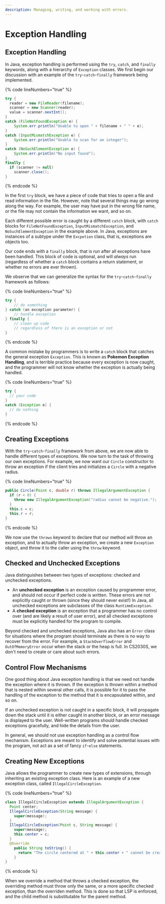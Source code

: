 ```yaml
---
description: Managing, writing, and working with errors.
---
```


# Exception Handling

## Exception Handling

In Java, exception handling is performed using the `try`, `catch`, and `finally` keywords, along with a hierarchy of `Exception` classes. We first begin our discussion with an example of the `try`-`catch`-`finally` framework being implemented.

{% code lineNumbers="true" %}
```java
try {
  reader = new FileReader(filename);
  scanner = new Scanner(reader);
  value = scanner.nextInt();
}
catch (FileNotFoundException e) {
    System.err.println("Unable to open " + filename + " " + e);
}
catch (InputMismatchException e) {
    System.err.println("Unable to scan for an integer");
}
catch (NoSuchElementException e) {
    System.err.println("No input found");
}
finally {
  if (scanner != null)
    scanner.close();
}
```
{% endcode %}

In the first `try` block, we have a piece of code that tries to open a file and read information in the file. However,  note that several things may go wrong along the way. For example, the user may have put in the wrong file name, or the file may not contain the information we want, and so on.&#x20;

Each different possible error is caught by a different `catch` block, with `catch` blocks for `FileNotFoundException`, `InputMismatchException`, and `NoSuchElementException` in the example above. In Java, exceptions are instances of a subtype under the `Excpetion` class, that is, exceptions are objects too.

Our code ends with a `finally` block, that is run after all exceptions have been handled. This block of code is optional, and will _always_ run (regardless of whether a `catch` block contains a return statement, or whether no errors are ever thrown).

We observe that we can generalize the syntax for the `try`-`catch`-`finally` framework as follows:

{% code lineNumbers="true" %}
```java
try {
    // do something
} catch (an exception parameter) {
    // handle exception
} finally {
    // clean up code
    // regardless of there is an exception or not
}
```
{% endcode %}

A common mistake by programmers is to write a `catch` block that catches the general exception `Exception`. This is known as **Pokemon Exception Handling**, and is terrible practice because every exception is now caught, and the programmer will not know whether the exception is actually being handled.

{% code lineNumbers="true" %}
```java
try {
  // your code
}
catch (Exception e) {
  // do nothing
}
```
{% endcode %}

## Creating Exceptions

With the `try`-`catch`-`finally` framework from above, we are now able to handle different types of exceptions. We now turn to the task of throwing our own exceptions. For example, we now want our `Circle` constructor to throw an exception if the client tries and initializes a `Circle` with a negative radius.

{% code lineNumbers="true" %}
```java
public Circle(Point c, double r) throws IllegalArgumentException {
  if (r < 0) {
    throw new IllegalArgumentException("radius cannot be negative.");
  }
  this.c = c;
  this.r = r;
}
```
{% endcode %}

We now use the `throws` keyword to declare that our method will throw an exception, and to actually throw an exception, we create a new `Exception` object, and throw it to the caller using the `throw` keyword.

## Checked and Unchecked Exceptions

Java distinguishes between two types of exceptions: checked and unchecked exceptions.

* An **unchecked exception** is an exception caused by programmer error, and should not occur if perfect code is written. These errors are not explicitly caught or thrown (since they should never exist!) In Java, all unchecked exceptions are subclasses of the class `RuntimeException`.
* A **checked exception** is an exception that a programmer has no control over (and are likely a result of user error), and all checked exceptions must be explicitly handled for the program to compile.

Beyond checked and unchecked exceptions, Java also has an `Error` class for situations where the program should terminate as there is no way to recover from the error. For example, a `StackOverflowError` and `OutOfMemoryError` occur when the stack or the heap is full. In CS2030S, we don't need to create or care about such errors.

## Control Flow Mechanisms

One good thing about Java exception handling is that we need not handle the exception where it is thrown. If the exception is thrown within a method that is nested within several other calls, it is possible for it to pass the handling of the exception to the method that it is encapsulated within, and so on.

If an unchecked exception is not caught in a specific block, it will propagate down the stack until it is either caught in another block, or an error message is displayed to the user. Well-written programs should handle checked exceptions gracefully, and hide the details from the user.

In general, we should not use exception handling as a control flow mechanism. Exceptions are meant to identify and solve potential issues with the program, not act as a set of fancy `if`-`else` statements.

## Creating New Exceptions

Java allows the programmer to create new types of extensions, through inheriting an existing exception class. Here is an example of a new exception class, called `IllegalCircleException`.

{% code lineNumbers="true" %}
```java
class IllegalCircleException extends IllegalArgumentException {
  Point center;
  IllegalCircleException(String message) {
    super(message);
  }
  IllegalCircleException(Point c, String message) {
    super(message);
    this.center = c;
  }
  @Override
    public String toString() {
      return "The circle centered at " + this.center + " cannot be created:" + getMessage();
    }
}
```
{% endcode %}

When we override a method that throws a checked exception, the overriding method must throw only the same, or a more specific checked exception, than the overriden method. This is done so that LSP is enforced, and the child method is substitutable for the parent method.

